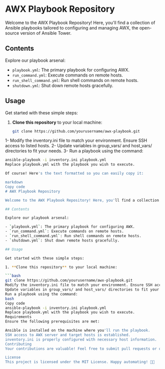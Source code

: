# AWX Playbook Repository

Welcome to the AWX Playbook Repository! Here, you'll find a collection of Ansible playbooks tailored to configuring and managing AWX, the open-source version of Ansible Tower.

## Contents

Explore our playbook arsenal:

- `playbook.yml`: The primary playbook for configuring AWX.
- `run_command.yml`: Execute commands on remote hosts.
- `run_shell_command.yml`: Run shell commands on remote hosts.
- `shutdown.yml`: Shut down remote hosts gracefully.

## Usage

Get started with these simple steps:

1. **Clone this repository** to your local machine:

   ```bash
   git clone https://github.com/yourusername/awx-playbook.git
1- Modify the inventory.ini file to match your environment. Ensure SSH access to listed hosts.
2- Update variables in group_vars/ and host_vars/ directories to fit your needs.
3- Run a playbook using the command:
   ```bash
   ansible-playbook -i inventory.ini playbook.yml
Replace playbook.yml with the playbook you wish to execute.

Of course! Here's the text formatted so you can easily copy it:

markdown
Copy code
# AWX Playbook Repository

Welcome to the AWX Playbook Repository! Here, you'll find a collection of Ansible playbooks tailored to configuring and managing AWX, the open-source version of Ansible Tower.

## Contents

Explore our playbook arsenal:

- `playbook.yml`: The primary playbook for configuring AWX.
- `run_command.yml`: Execute commands on remote hosts.
- `run_shell_command.yml`: Run shell commands on remote hosts.
- `shutdown.yml`: Shut down remote hosts gracefully.

## Usage

Get started with these simple steps:

1. **Clone this repository** to your local machine:

   ```bash
   git clone https://github.com/yourusername/awx-playbook.git
Modify the inventory.ini file to match your environment. Ensure SSH access to listed hosts.
Update variables in group_vars/ and host_vars/ directories to fit your needs.
Run a playbook using the command:
bash
Copy code
ansible-playbook -i inventory.ini playbook.yml
Replace playbook.yml with the playbook you wish to execute.
Requirements
Ensure the following prerequisites are met:

Ansible is installed on the machine where you'll run the playbook.
SSH access to AWX server and target hosts is established.
inventory.ini is properly configured with necessary host information.
Contributing
Your contributions are valuable! Feel free to submit pull requests or open issues for improvements.

License
This project is licensed under the MIT License. Happy automating! 🤖✨
